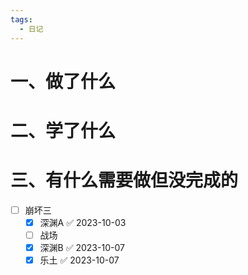 ```yaml
---
tags:
  - 日记
---
```




# 一、做了什么




# 二、学了什么




# 三、有什么需要做但没完成的

- [ ] 崩坏三
	- [x] 深渊A ✅ 2023-10-03
	- [ ] 战场
	- [x] 深渊B ✅ 2023-10-07
	- [x] 乐土 ✅ 2023-10-07
